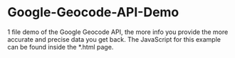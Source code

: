 Google-Geocode-API-Demo
=======================

1 file demo of the Google Geocode API, the more info you provide the more accurate and precise data you get back. The JavaScript for this example can be found inside the *.html page.
